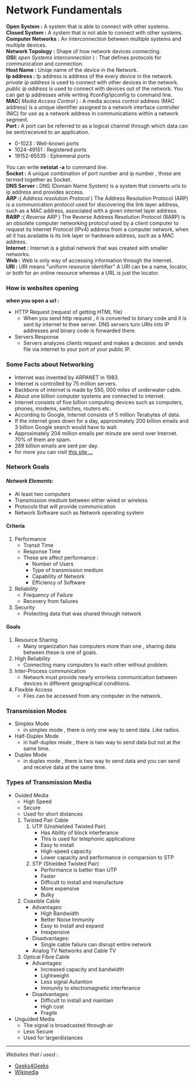 # **Network Fundamentals**  

**Open System :** A system that is able to connect with other systems.  
**Closed System :** A system that is not able to connect with other systems.  
**Computer Networks :** An interconnection between multiple systems and multiple devices.   
**Network Topology :** Shape of how network devices connecting.  
**OSI**( *open Systems interconnection* ) : That defines protocols for communication and connection.  
**Host Name :** Uniqe name of the device in the Network.  
**Ip address :** Ip address is address of the every device in the network. *private ip address* is used to connect with other devices in the network. *public ip address* is used to connect with devices out of the network. You can get ip addresses while writing ifconfig/ipconfig to command line.  
**MAC**( *Media Access Control* ) : A media access control address (MAC address) is a unique identifier assigned to a network interface controller (NIC) for use as a network address in communications within a network segment.  
**Port :** A port can be referred to as a logical channel through which data can be sent/received to an application.  
* 0-1023 : Well-known ports
* 1024-49151 : Registered ports
* 19152-65535 : Ephemeral ports  

You can write **netstat -a** to command line.  
**Socket :** A unique combination of port number and ip number , those are termed together as Socket.  
**DNS Server :** DNS (Domain  Name System) is a system that converts urls to ip address and provides access.  
**ARP :**( *Address resolution Protocol* ) The Address Resolution Protocol (ARP) is a communication protocol used for discovering the link layer address, such as a MAC address, associated with a given internet layer address.    
**RARP :**( *Reverse ARP* ) The Reverse Address Resolution Protocol (RARP) is an obsolete computer networking protocol used by a client computer to request its Internet Protocol (IPv4) address from a computer network, when all it has available is its link layer or hardware address, such as a MAC address.  
**Internet :** Internet is a global network that was created with smaller networks.  
**Web :** Web is only way of accessing information through the internet.  
**URI :** URI means "uniform resource identifier"  A URI can be a name, locator, or both for an online resource whereas a URL is just the locator.

### **How is websites opening**
**when you open a url :**  
* HTTP Request (request of getting HTML file)  
    * When you send http request , it is converted to binary code and it is sent by internet to thee server. DNS servers turn URIs into IP addresses and binary code is forwarded there.
* Servers Response
    * Servers analyzes clients request and makes a decision. and sends file via internet to your port of your public IP.

### **Some Facts about Networking**
* Internet was invented by ARPANET in 1983.
* Internet is controlled by 75 million servers.
* Backbone of internet is made by 550, 000 miles of underwater cable.
* About one billion computer systems are connected to internet.
* Internet consists of five billion computing devices such as computers, phones, modems, switches, routers etc.
* According to Google, Internet consists of 5 million Terabytes of data.
* If the internet goes down for a day, approximately 200 billion emails and 3 billion Google search would have to wait.
* Approximately 204 million emails per minute are send over Internet. 70% of them are spam.
* 269 billion emails are sent per day.
* for more you can visit [this site ...](https://www.geeksforgeeks.org/unknown-facts-of-networking/?ref=lbp)
### **Network Goals**
#### *Network Elements:*
* At least two computers
* Transmission medium between either wired or wireless
* Protocols that will provide communication
* Network Software such as Network operating system

#### **Criteria**
1. Performance
    * Transit Time  
    * Response Time
    * These are affect performance :
        * Number of Users
        * Type of transmission medium
        * Capability of Network
        * Efficiency of Software
2. Reliability
    * Frequency of Failure
    * Recovery from failures
3. Security
    * Protecting data that was shared through network  

#### **Goals**
1. Resource Sharing
    * Many organization has computers more than one , sharing data between these is one of goals.
2. High Reliability
    * Connecting many computers to each other without problem.
3. Inter-Process communication
    * Network must provide nearly errorless communication between devices in different geographical conditions.
4. Flexible Access
    * Files can be accessed from any computer in the network.
### **Transmission Modes**
* Simplex Mode
    * in simplex mode , there is only one way to send data. Like radios.
* Half-Duplex Mode
    * in half-duplex mode , there is two way to send data but not at the same time.
* Duplex Mode
    * in duplex mode , there is two way to send data and you can send and receive data at the same time.

### **Types of Transmission Media**
* Guided Media
	* High Speed
	* Secure
	* Used for short distances
	1. Twisted Pair Cable
		1. UTP (Unshielded Twisted Pair)
			* Has Ability of block interferance
			* This is used for telephonic applications
			* Easy to install
			* High-speed capacity
			* Lower capacity and performance in comparsion to STP
		2. STP (Shielded Twisted Pair)
			* Performance is better than UTP
			* Faster
			* Difficult to install and manufacture
			* More expensive
			* Bulky
	2. Coaxible Cable
		* Advantages:
			* High Bandwidth
			* Better Noise Immunity
			* Easy to install and expand
			* Inexpensive
		* Disadvantages:
			* Single cable failure can disrupt entire network
		* Analog TV Networks and Cable TV
	3. Optical Fibre Cable
		* Advantages:
			* Increased capacity and bandwidth
			* Lightweight
			* Less signal Autantion
			* Immunity to electromagnetic  interferance
		* Disadvantages:
			* Difficult to install and maintain
			* High cost
			* Fragile
* Unguided Media
	* The signal is broadcasted through air
	* Less Secure
	* Used for largerdistances

***
*Websites that i used* :  
* [Geeks4Geeks](https://www.geeksforgeeks.org/computer-network-tutorials/)  
* [Wikipedia](https://en.wikipedia.org/wiki/)

